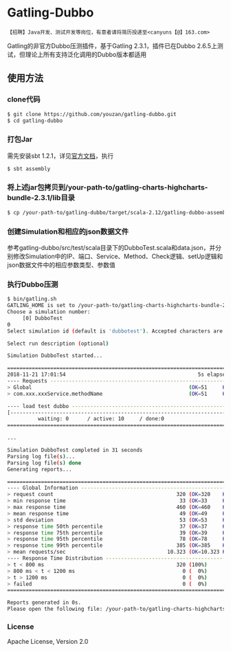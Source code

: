 # Gatling-Dubbo
`【招聘】Java开发、测试开发等岗位，有意者请将简历投递至<canyuns【@】163.com>`  

Gatling的非官方Dubbo压测插件，基于Gatling 2.3.1，插件已在Dubbo 2.6.5上测试，但理论上所有支持泛化调用的Dubbo版本都适用

## 使用方法

### clone代码
```bash
$ git clone https://github.com/youzan/gatling-dubbo.git
$ cd gatling-dubbo
```

### 打包Jar
需先安装sbt 1.2.1，详见[官方文档](https://www.scala-sbt.org/1.x/docs/Setup.html)，执行
```bash
$ sbt assembly
```

### 将上述jar包拷贝到/your-path-to/gatling-charts-highcharts-bundle-2.3.1/lib目录
```bash
$ cp /your-path-to/gatling-dubbo/target/scala-2.12/gatling-dubbo-assembly-1.0.jar /your-path-to/gatling-charts-highcharts-bundle-2.3.1/lib
```


### 创建Simulation和相应的json数据文件
参考gatling-dubbo/src/test/scala目录下的DubboTest.scala和data.json，并分别修改Simulation中的IP、端口、Service、Method、Check逻辑、setUp逻辑和json数据文件中的相应参数类型、参数值


### 执行Dubbo压测
```bash
$ bin/gatling.sh
GATLING_HOME is set to /your-path-to/gatling-charts-highcharts-bundle-2.3.1
Choose a simulation number:
     [0] DubboTest
0
Select simulation id (default is 'dubbotest'). Accepted characters are a-z, A-Z, 0-9, - and _

Select run description (optional)

Simulation DubboTest started...

================================================================================
2018-11-21 17:01:54                                           5s elapsed
---- Requests ------------------------------------------------------------------
> Global                                                   (OK=51     KO=0     )
> com.xxx.xxxService.methodName                            (OK=51     KO=0     )

---- load test dubbo -----------------------------------------------------------
[--------------------------------------------------------------------------]  0%
          waiting: 0      / active: 10     / done:0
================================================================================

...

Simulation DubboTest completed in 31 seconds
Parsing log file(s)...
Parsing log file(s) done
Generating reports...

================================================================================
---- Global Information --------------------------------------------------------
> request count                                        320 (OK=320    KO=0     )
> min response time                                     33 (OK=33     KO=-     )
> max response time                                    460 (OK=460    KO=-     )
> mean response time                                    49 (OK=49     KO=-     )
> std deviation                                         53 (OK=53     KO=-     )
> response time 50th percentile                         37 (OK=37     KO=-     )
> response time 75th percentile                         39 (OK=39     KO=-     )
> response time 95th percentile                         78 (OK=78     KO=-     )
> response time 99th percentile                        385 (OK=385    KO=-     )
> mean requests/sec                                 10.323 (OK=10.323 KO=-     )
---- Response Time Distribution ------------------------------------------------
> t < 800 ms                                           320 (100%)
> 800 ms < t < 1200 ms                                   0 (  0%)
> t > 1200 ms                                            0 (  0%)
> failed                                                 0 (  0%)
================================================================================

Reports generated in 0s.
Please open the following file: /your-path-to/gatling-charts-highcharts-bundle-2.3.1/results/dubbotest-1542790909872/index.html
```

### License
Apache License, Version 2.0
